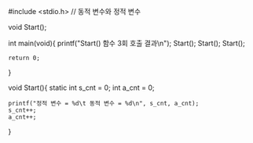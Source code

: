 #include <stdio.h>
// 동적 변수와 정적 변수

void Start();

int main(void){
    printf("Start() 함수 3회 호출 결과\n");
    Start();
    Start();
    Start();

    return 0;
}

void Start(){
    static int s_cnt = 0;
    int a_cnt = 0;

    printf("정적 변수 = %d\t 동적 변수 = %d\n", s_cnt, a_cnt);
    s_cnt++;
    a_cnt++;
}
